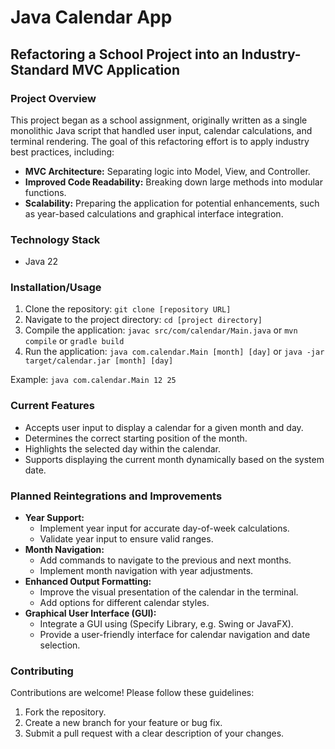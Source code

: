 # Java Calendar App

## Refactoring a School Project into an Industry-Standard MVC Application

### Project Overview

This project began as a school assignment, originally written as a single monolithic Java script that handled user input, calendar calculations, and terminal rendering. The goal of this refactoring effort is to apply industry best practices, including:

-   **MVC Architecture:** Separating logic into Model, View, and Controller.
-   **Improved Code Readability:** Breaking down large methods into modular functions.
-   **Scalability:** Preparing the application for potential enhancements, such as year-based calculations and graphical interface integration.

### Technology Stack

-   Java 22

### Installation/Usage

1.  Clone the repository: `git clone [repository URL]`
2.  Navigate to the project directory: `cd [project directory]`
3.  Compile the application: `javac src/com/calendar/Main.java` or `mvn compile` or `gradle build`
4.  Run the application: `java com.calendar.Main [month] [day]` or `java -jar target/calendar.jar [month] [day]`

Example: `java com.calendar.Main 12 25`

### Current Features

-   Accepts user input to display a calendar for a given month and day.
-   Determines the correct starting position of the month.
-   Highlights the selected day within the calendar.
-   Supports displaying the current month dynamically based on the system date.

### Planned Reintegrations and Improvements

-   **Year Support:**
    -   Implement year input for accurate day-of-week calculations.
    -   Validate year input to ensure valid ranges.
-   **Month Navigation:**
    -   Add commands to navigate to the previous and next months.
    -   Implement month navigation with year adjustments.
-   **Enhanced Output Formatting:**
    -   Improve the visual presentation of the calendar in the terminal.
    -   Add options for different calendar styles.
-   **Graphical User Interface (GUI):**
    -   Integrate a GUI using (Specify Library, e.g. Swing or JavaFX).
    -   Provide a user-friendly interface for calendar navigation and date selection.

### Contributing

Contributions are welcome! Please follow these guidelines:

1.  Fork the repository.
2.  Create a new branch for your feature or bug fix.
3.  Submit a pull request with a clear description of your changes.


